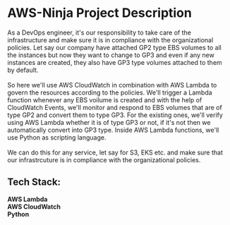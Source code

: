 # AWS-Ninja Project Description

As a DevOps engineer, it's our responsibility to take care of the infrastructure and make sure it is in compliance with the organizational policies. Let say our company have attached GP2 type EBS volumes to all the instances but now they want to change to GP3 and even if any new instances are created, they also have GP3 type volumes attached to them by default. 
</br>
<br/>
So here we'll use AWS CloudWatch in combination with AWS Lambda to govern the resources according to the policies. We'll trigger a Lambda function whenever any EBS voilume is created and with the help of CloudWatch Events, we'll monitor and respond to EBS volumes that are of type GP2 and convert them to type GP3. For the existing ones, we'll verify using AWS Lambda whether it is of type GP3 or not, if it's not then we automatically convert into GP3 type. Inside AWS Lambda functions, we'll use Python as scripting language.
<br/>
<br/>
We can do this for any service, let say for S3, EKS etc. and make sure that our infrastrcuture is in compliance with the organizational policies.

## Tech Stack:

**AWS Lambda**  <br/>
**AWS CloudWatch** <br/>
**Python**
